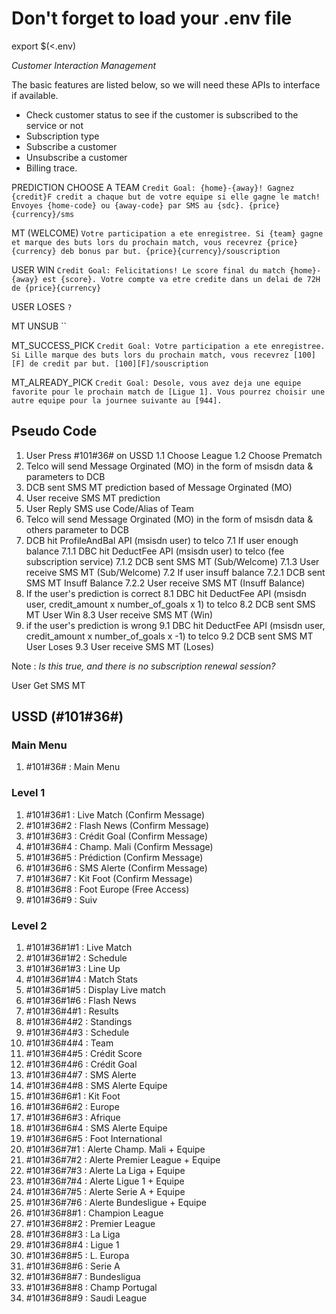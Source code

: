 # Don't forget to load your .env file

export $(<.env)

_Customer Interaction Management_

The basic features are listed below, so we will need these APIs to interface if available.

- Check customer status to see if the customer is subscribed to the service or not
- Subscription type
- Subscribe a customer
- Unsubscribe a customer
- Billing trace.

PREDICTION CHOOSE A TEAM
`Credit Goal: {home}-{away}! Gagnez {credit}F credit a chaque but de votre equipe si elle gagne le match! Envoyes {home-code} ou {away-code} par SMS au {sdc}. {price}{currency}/sms`

MT (WELCOME)
`Votre participation a ete enregistree. Si {team} gagne et marque des buts lors du prochain match, vous recevrez {price}{currency} deb bonus par but. {price}{currency}/souscription`

USER WIN
`Credit Goal: Felicitations! Le score final du match {home}-{away} est {score}. Votre compte va etre credite dans un delai de 72H de {price}{currency}`

USER LOSES
`?`

MT UNSUB
``

MT_SUCCESS_PICK
`Credit Goal: Votre participation a ete enregistree. Si Lille marque des buts lors du prochain match, vous recevrez [100][F] de credit par but. [100][F]/souscription`

MT_ALREADY_PICK
`Credit Goal: Desole, vous avez deja une equipe favorite pour le prochain match de [Ligue 1]. Vous pourrez choisir une autre equipe pour la journee suivante au [944].`

## Pseudo Code

1. User Press #101#36# on USSD
   1.1 Choose League
   1.2 Choose Prematch
2. Telco will send Message Orginated (MO) in the form of msisdn data & parameters to DCB
3. DCB sent SMS MT prediction based of Message Orginated (MO)
4. User receive SMS MT prediction
5. User Reply SMS use Code/Alias of Team
6. Telco will send Message Orginated (MO) in the form of msisdn data & others parameter to DCB
7. DCB hit ProfileAndBal API (msisdn user) to telco
   7.1 If user enough balance
   7.1.1 DBC hit DeductFee API (msisdn user) to telco (fee subscription service)
   7.1.2 DCB sent SMS MT (Sub/Welcome)
   7.1.3 User receive SMS MT (Sub/Welcome)
   7.2 If user insuff balance
   7.2.1 DCB sent SMS MT Insuff Balance
   7.2.2 User receive SMS MT (Insuff Balance)
8. If the user's prediction is correct
   8.1 DBC hit DeductFee API (msisdn user, credit_amount x number_of_goals x 1) to telco
   8.2 DCB sent SMS MT User Win
   8.3 User receive SMS MT (Win)
9. if the user's prediction is wrong
   9.1 DBC hit DeductFee API (msisdn user, credit_amount x number_of_goals x -1) to telco
   9.2 DCB sent SMS MT User Loses
   9.3 User receive SMS MT (Loses)

Note :
_Is this true, and there is no subscription renewal session?_

User Get SMS MT

## USSD (#101#36#)

### Main Menu

1.  #101#36# : Main Menu

### Level 1

1.  #101#36#1 : Live Match (Confirm Message)
2.  #101#36#2 : Flash News (Confirm Message)
3.  #101#36#3 : Crédit Goal (Confirm Message)
4.  #101#36#4 : Champ. Mali (Confirm Message)
5.  #101#36#5 : Prédiction (Confirm Message)
6.  #101#36#6 : SMS Alerte (Confirm Message)
7.  #101#36#7 : Kit Foot (Confirm Message)
8.  #101#36#8 : Foot Europe (Free Access)
9.  #101#36#9 : Suiv

### Level 2

1.  #101#36#1#1 : Live Match
2.  #101#36#1#2 : Schedule
3.  #101#36#1#3 : Line Up
4.  #101#36#1#4 : Match Stats
5.  #101#36#1#5 : Display Live match
6.  #101#36#1#6 : Flash News
7.  #101#36#4#1 : Results
8.  #101#36#4#2 : Standings
9.  #101#36#4#3 : Schedule
10. #101#36#4#4 : Team
11. #101#36#4#5 : Crédit Score
12. #101#36#4#6 : Crédit Goal
13. #101#36#4#7 : SMS Alerte
14. #101#36#4#8 : SMS Alerte Equipe
15. #101#36#6#1 : Kit Foot
16. #101#36#6#2 : Europe
17. #101#36#6#3 : Afrique
18. #101#36#6#4 : SMS Alerte Equipe
19. #101#36#6#5 : Foot International
20. #101#36#7#1 : Alerte Champ. Mali + Equipe
21. #101#36#7#2 : Alerte Premier League + Equipe
22. #101#36#7#3 : Alerte La Liga + Equipe
23. #101#36#7#4 : Alerte Ligue 1 + Equipe
24. #101#36#7#5 : Alerte Serie A + Equipe
25. #101#36#7#6 : Alerte Bundesligue + Equipe
26. #101#36#8#1 : Champion League
27. #101#36#8#2 : Premier League
28. #101#36#8#3 : La Liga
29. #101#36#8#4 : Ligue 1
30. #101#36#8#5 : L. Europa
31. #101#36#8#6 : Serie A
32. #101#36#8#7 : Bundesligua
33. #101#36#8#8 : Champ Portugal
34. #101#36#8#9 : Saudi League
